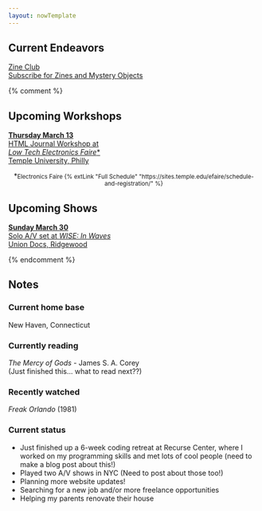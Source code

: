 ```yaml
---
layout: nowTemplate
---
```



## Current Endeavors

<a href="/zine-club/" class="now-button" target="_blank">
  Zine Club
  <div class="caption">Subscribe for Zines and Mystery Objects</div>
</a>

{% comment %}
## Upcoming Workshops

<a href="https://charlesstudy.temple.edu/event/14200525" class="now-button" target="_blank" rel="noopener">
  <b>Thursday March 13</b><br>
  HTML Journal Workshop at<br>
  <i>Low Tech Electronics Faire</i>*
  <div class="caption">Temple University, Philly</div>
</a>

<p style="text-align:center">*<small>Electronics Faire {% extLink "Full Schedule" "https://sites.temple.edu/efaire/schedule-and-registration/" %}</small></p>


## Upcoming Shows

<a href="https://uniondocs.org/event/wise-in-waves-a-night-of-live-sound-and-visual-alchemy/" class="now-button" target="_blank" rel="noopener">
  <b>Sunday March 30</b><br>
  Solo A/V set at <i>WISE: In Waves</i>
  <div class="caption">Union Docs, Ridgewood</div>
</a>

{% endcomment %}


## Notes

### Current home base

New Haven, Connecticut

### Currently reading

*The Mercy of Gods* - James S. A. Corey  
(Just finished this... what to read next??)

### Recently watched

*Freak Orlando* (1981)

### Current status

- Just finished up a 6-week coding retreat at Recurse Center, where I worked on my programming skills and met lots of cool people (need to make a blog post about this!)
- Played two A/V shows in NYC (Need to post about those too!)
- Planning more website updates!
- Searching for a new job and/or more freelance opportunities
- Helping my parents renovate their house
